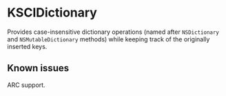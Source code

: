 # KSCIDictionary

Provides case-insensitive dictionary operations (named after `NSDictionary` and `NSMutableDictionary` methods) while keeping track of the originally inserted keys.

## Known issues

ARC support.
